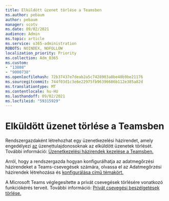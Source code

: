 ```yaml
---
title: Elküldött üzenet törlése a Teamsben
ms.author: pebaum
author: pebaum
manager: scotv
ms.date: 09/02/2021
audience: Admin
ms.topic: article
ms.service: o365-administration
ROBOTS: NOINDEX, NOFOLLOW
localization_priority: Priority
ms.collection: Adm_O365
ms.custom:
- "13808"
- "9000738"
ms.openlocfilehash: 72b37437e7deab2a5c7428903a8be40b9be21176
ms.sourcegitcommit: 744f03d1c3e6e22975fb96396686b112e385a82d
ms.translationtype: MT
ms.contentlocale: hu-HU
ms.lasthandoff: 09/02/2021
ms.locfileid: "59315929"
---
```

# <a name="delete-a-sent-message-in-teams"></a>Elküldött üzenet törlése a Teamsben

Rendszergazdaként létrehozhat egy üzenetkezelési házirendet, amely engedélyezi [az](https://admin.teams.microsoft.com/policies/messaging) üzenettulajdonosoknak az elküldött üzenetek törlését. További információ: [Üzenetkezelési házirendek kezelése a Teamsben.](https://docs.microsoft.com/microsoftteams/messaging-policies-in-teams)

Arról, hogy a rendszergazda hogyan konfigurálhatja az adatmegőrzési házirendeket a Teams-csevegések számára, olvassa el az Adatmegőrzési házirendek létrehozása és [konfigurálása című témakört.](https://docs.microsoft.com/microsoft-365/compliance/create-retention-policies) 

A Microsoft Teams véglegesítette a privát csevegések törlésére vonatkozó funkciókérés terveit. További információ: [Privát csevegési beszélgetések törlése.](https://microsoftteams.uservoice.com/forums/555103-public/suggestions/33535006-delete-private-chat-threads)